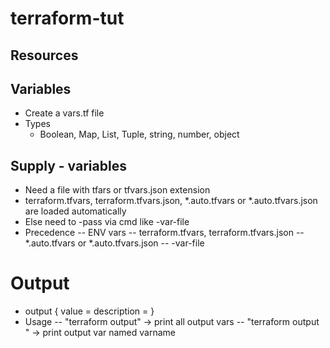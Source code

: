# terraform-tut

## Resources

## Variables
  - Create a vars.tf file 
  - Types
    - Boolean, Map, List, Tuple, string, number, object

## Supply - variables
- Need a file with tfars or tfvars.json extension
- terraform.tfvars, terraform.tfvars.json, *.auto.tfvars or *.auto.tfvars.json are loaded automatically
- Else need to -pass via cmd like -var-file
- Precedence 
-- ENV vars
-- terraform.tfvars, terraform.tfvars.json
--  *.auto.tfvars or *.auto.tfvars.json
-- -var-file

# Output
- output <name> {
  value = <reference expression>
  description = <optional description>
}
- Usage 
-- "terraform output" -> print all output vars 
-- "terraform output <varname>" -> print output var named varname

